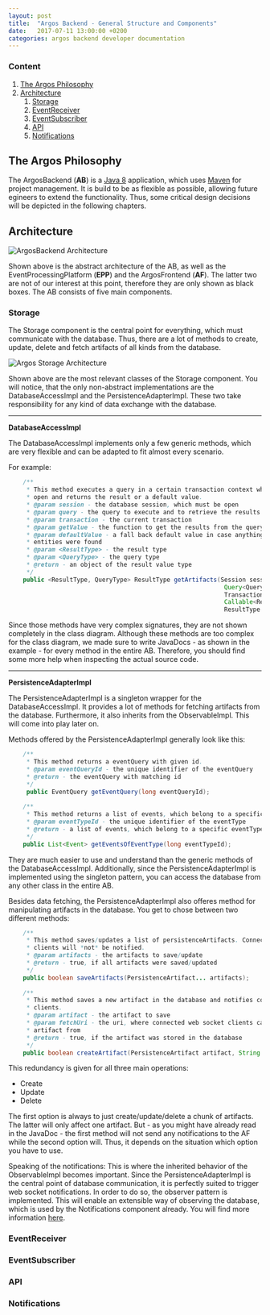 ```yaml
---
layout: post
title:  "Argos Backend - General Structure and Components"
date:   2017-07-11 13:00:00 +0200
categories: argos backend developer documentation
---
```


### Content

1. [The Argos Philosophy](#The-Argos-Philosophy)
1. [Architecture](#Architecture)
    1. [Storage](#Storage)
    2. [EventReceiver](#EventReceiver)
    3. [EventSubscriber](#EventSubscriber)
    4. [API](#API)
    5. [Notifications](#Notifications)
 

## The Argos Philosophy

The ArgosBackend (**AB**) is a [Java 8](https://www.java.com/en/download/faq/java8.xml) application, which uses [Maven](https://maven.apache.org/) for project management.
It is build to be as flexible as possible, allowing future egineers to extend the functionality. Thus, some critical design decisions will be depicted in the following chapters.

## Architecture

![ArgosBackend Architecture](/argos/resources/backend/agros-backend-architecture.png "ArgosBackend Architecture Overview")

Shown above is the abstract architecture of the AB, as well as the EventProcessingPlatform (**EPP**) and the ArgosFrontend (**AF**). The latter two are not of our interest at this point, therefore they are only shown as black boxes.
The AB consists of five main components.

### Storage

The Storage component is the central point for everything, which must communicate with the database. Thus, there are a lot of methods to create, update, delete and fetch artifacts of all kinds from the database.

![Argos Storage Architecture](/argos/resources/backend/argos-backend-storage-architecture.png "Argos Storage Architecture")

Shown above are the most relevant classes of the Storage component. You will notice, that the only non-abstract implementations are the DatabaseAccessImpl and the PersistenceAdapterImpl. These two take responsibility for any kind of data exchange with the database.

---
__DatabaseAccessImpl__

The DatabaseAccessImpl implements only a few generic methods, which are very flexible and can be adapted to fit almost every scenario.

For example:
```java
	/**
	 * This method executes a query in a certain transaction context while a session is 
	 * open and returns the result or a default value.
	 * @param session - the database session, which must be open
	 * @param query - the query to execute and to retrieve the results from
	 * @param transaction - the current transaction
	 * @param getValue - the function to get the results from the query
	 * @param defaultValue - a fall back default value in case anything went wrong or no 
	 * entities were found
	 * @param <ResultType> - the result type
	 * @param <QueryType> - the query type
	 * @return - an object of the result value type
	 */
    public <ResultType, QueryType> ResultType getArtifacts(Session session,
                                                            Query<QueryType> query,
                                                            Transaction transaction,
                                                            Callable<ResultType> getValue,
                                                            ResultType defaultValue);
```

Since those methods have very complex signatures, they are not shown completely in the class diagram. Although these methods are too complex for the class diagram, we made sure to write JavaDocs - as shown in the example - for every method in the entire AB. Therefore, you should find some more help when inspecting the actual source code.

---
__PersistenceAdapterImpl__

The PersistenceAdapterImpl is a singleton wrapper for the DatabaseAccessImpl. It provides a lot of methods for fetching artifacts from the database. Furthermore, it also inherits from the ObservableImpl. This will come into play later on.

Methods offered by the PersistenceAdapterImpl generally look like this:
```java
	/**
	 * This method returns a eventQuery with given id.
	 * @param eventQueryId - the unique identifier of the eventQuery
	 * @return - the eventQuery with matching id
	 */
     public EventQuery getEventQuery(long eventQueryId);
     
    /**
	 * This method returns a list of events, which belong to a specific eventType.
	 * @param eventTypeId - the unique identifier of the eventType
	 * @return - a list of events, which belong to a specific eventType
	 */
	public List<Event> getEventsOfEventType(long eventTypeId);
```

They are much easier to use and understand than the generic methods of the DatabaseAccessImpl.
Additionally, since the PersistenceAdapterImpl is implemented using the singleton pattern, you can access the database from any other class in the entire AB.

Besides data fetching, the PersistenceAdapterImpl also offeres method for manipulating artifacts in the database. You get to chose between two different methods:
```java
	/**
	 * This method saves/updates a list of persistenceArtifacts. Connected web socket 
	 * clients will *not* be notified.
	 * @param artifacts - the artifacts to save/update
	 * @return - true, if all artifacts were saved/updated
	 */
	public boolean saveArtifacts(PersistenceArtifact... artifacts);
    
    /**
	 * This method saves a new artifact in the database and notifies connected web socket 
	 * clients.
	 * @param artifact - the artifact to save
	 * @param fetchUri - the uri, where connected web socket clients can fetch the new 
	 * artifact from
	 * @return - true, if the artifact was stored in the database
	 */
	public boolean createArtifact(PersistenceArtifact artifact, String fetchUri);
```

This redundancy is given for all three main operations:
* Create
* Update
* Delete

The first option is always to just create/update/delete a chunk of artifacts. The latter will only affect one artifact. But - as you might have already read in the JavaDoc - the first method will not send any notifications to the AF while the second option will. Thus, it depends on the situation which option you have to use.

Speaking of the notifications: This is where the inherited behavior of the ObservableImpl becomes important. Since the PersistenceAdapterImpl is the central point of database communication, it is perfectly suited to trigger web socket notifications. In order to do so, the observer pattern is implemented. This will enable an extensible way of observing the database, which is used by the Notifications component already. You will find more information [here](#Notifications). 


### EventReceiver

### EventSubscriber

### API

### Notifications